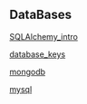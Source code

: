 DataBases
------
[SQLAlchemy_intro](SQLAlchemy_intro.md)

[database_keys](database.md)

[mongodb](mongodb.md)

[mysql](mysql.md)
